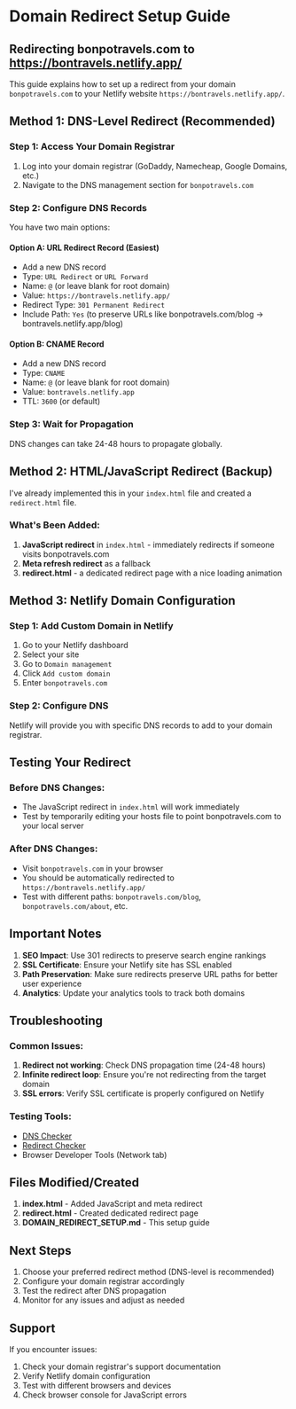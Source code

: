 # Domain Redirect Setup Guide

## Redirecting bonpotravels.com to https://bontravels.netlify.app/

This guide explains how to set up a redirect from your domain `bonpotravels.com` to your Netlify website `https://bontravels.netlify.app/`.

## Method 1: DNS-Level Redirect (Recommended)

### Step 1: Access Your Domain Registrar
1. Log into your domain registrar (GoDaddy, Namecheap, Google Domains, etc.)
2. Navigate to the DNS management section for `bonpotravels.com`

### Step 2: Configure DNS Records
You have two main options:

#### Option A: URL Redirect Record (Easiest)
- Add a new DNS record
- Type: `URL Redirect` or `URL Forward`
- Name: `@` (or leave blank for root domain)
- Value: `https://bontravels.netlify.app/`
- Redirect Type: `301 Permanent Redirect`
- Include Path: `Yes` (to preserve URLs like bonpotravels.com/blog → bontravels.netlify.app/blog)

#### Option B: CNAME Record
- Add a new DNS record
- Type: `CNAME`
- Name: `@` (or leave blank for root domain)
- Value: `bontravels.netlify.app`
- TTL: `3600` (or default)

### Step 3: Wait for Propagation
DNS changes can take 24-48 hours to propagate globally.

## Method 2: HTML/JavaScript Redirect (Backup)

I've already implemented this in your `index.html` file and created a `redirect.html` file.

### What's Been Added:
1. **JavaScript redirect** in `index.html` - immediately redirects if someone visits bonpotravels.com
2. **Meta refresh redirect** as a fallback
3. **redirect.html** - a dedicated redirect page with a nice loading animation

## Method 3: Netlify Domain Configuration

### Step 1: Add Custom Domain in Netlify
1. Go to your Netlify dashboard
2. Select your site
3. Go to `Domain management`
4. Click `Add custom domain`
5. Enter `bonpotravels.com`

### Step 2: Configure DNS
Netlify will provide you with specific DNS records to add to your domain registrar.

## Testing Your Redirect

### Before DNS Changes:
- The JavaScript redirect in `index.html` will work immediately
- Test by temporarily editing your hosts file to point bonpotravels.com to your local server

### After DNS Changes:
- Visit `bonpotravels.com` in your browser
- You should be automatically redirected to `https://bontravels.netlify.app/`
- Test with different paths: `bonpotravels.com/blog`, `bonpotravels.com/about`, etc.

## Important Notes

1. **SEO Impact**: Use 301 redirects to preserve search engine rankings
2. **SSL Certificate**: Ensure your Netlify site has SSL enabled
3. **Path Preservation**: Make sure redirects preserve URL paths for better user experience
4. **Analytics**: Update your analytics tools to track both domains

## Troubleshooting

### Common Issues:
1. **Redirect not working**: Check DNS propagation time (24-48 hours)
2. **Infinite redirect loop**: Ensure you're not redirecting from the target domain
3. **SSL errors**: Verify SSL certificate is properly configured on Netlify

### Testing Tools:
- [DNS Checker](https://dnschecker.org/)
- [Redirect Checker](https://redirect-checker.org/)
- Browser Developer Tools (Network tab)

## Files Modified/Created

1. **index.html** - Added JavaScript and meta redirect
2. **redirect.html** - Created dedicated redirect page
3. **DOMAIN_REDIRECT_SETUP.md** - This setup guide

## Next Steps

1. Choose your preferred redirect method (DNS-level is recommended)
2. Configure your domain registrar accordingly
3. Test the redirect after DNS propagation
4. Monitor for any issues and adjust as needed

## Support

If you encounter issues:
1. Check your domain registrar's support documentation
2. Verify Netlify domain configuration
3. Test with different browsers and devices
4. Check browser console for JavaScript errors
